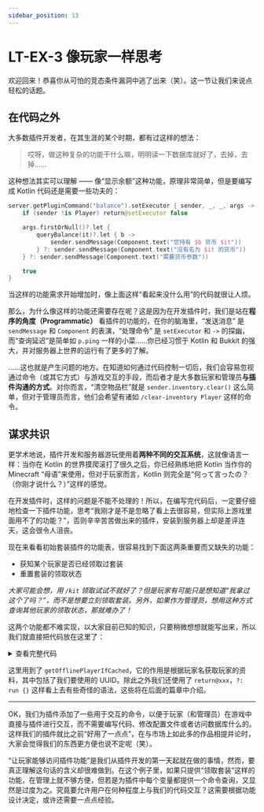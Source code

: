 ```yaml
---
sidebar_position: 13
---
```


# LT-EX-3 像玩家一样思考

欢迎回来！恭喜你从可怕的竞态条件漏洞中逃了出来（笑）。这一节让我们来说点轻松的话题。

## 在代码之外

大多数插件开发者，在其生涯的某个时期，都有过这样的想法：

> 哎呀，做这种复杂的功能干什么嘛，明明读一下数据库就好了，去掉，去掉……

这种想法其实可以理解 —— 像“显示余额”这种功能，原理非常简单，但是要编写成 Kotlin 代码还是需要一些功夫的：

```kotlin
server.getPluginCommand("balance").setExecutor { sender, _, _, args -> 
    if (sender !is Player) return@setExecutor false

    args.firstOrNull()?.let {
        queryBalance(it)?.let { b ->
            sender.sendMessage(Component.text("您持有 $b 货币 $it"))
        } ?: sender.sendMessage(Component.text("没有名为 $it 的货币"))
    } ?: sender.sendMessage(Component.text("需要货币参数"))

    true
}
```

当这样的功能需求开始增加时，像上面这样“看起来没什么用”的代码就很让人烦。

那么，为什么像这样的功能还需要存在呢？这是因为在开发插件时，我们是站在**程序的角度（Programmatic）** 看插件的功能的，在你的脑海里，“发送消息” 是 `sendMessage` 和 `Component` 的表演，“处理命令” 是 `setExecutor` 和 `->` 的探幽，而“查询延迟”是简单如 `p.ping` 一样的小菜……你已经习惯于 Kotlin 和 Bukkit 的强大，并对服务器上世界的运行有了更多的了解。

……这也就是产生问题的地方。在知道如何通过代码控制一切后，我们会容易忽视通过命令（或其它方式）与游戏交互的手段，而后者才是大多数玩家和管理员**与插件沟通的方式**。对你而言，“清空物品栏”就是 `sender.inventory.clear()` 这么简单，但对于管理员而言，他们会希望有诸如 `/clear-inventory Player` 这样的命令。

## 谋求共识

更学术地说，插件开发和服务器游玩使用着**两种不同的交互系统**，这就像语言一样：当你在 Kotlin 的世界摸爬滚打了很久之后，你已经熟练地把 Kotlin 当作你的 Minecraft “母语”来使用，但对于玩家而言，Kotlin 则完全是“何って言ったの？（你刚才说什么？）”这样的感觉。

在开发插件时，这样的问题是不能不处理的！所以，在编写完代码后，一定要仔细地检查一下插件功能，思考“我刚才是不是忽略了看上去很容易，但实际上游戏里面用不了的功能？”，否则辛辛苦苦做出来的插件，安装到服务器上却是差评连天，这会很令人沮丧。

现在来看看初始套装插件的功能表，很容易找到下面这两条重要而又缺失的功能：

- 获知某个玩家是否已经领取过套装
- 重置套装的领取状态

*大家可能会想，用 `/kit` 领取试试不就好了？但是玩家有可能只是想知道“我拿过这个了吗？”，而不是想要立刻领取套装。另外，如果作为管理员，想用这种方式查询其他玩家的领取状态，那就难办了！*

这两个功能都不难实现，以大家目前已知的知识，只要稍微想想就能写出来，所以我们就直接把代码放在这里了：

<details>
<summary>查看完整代码</summary>

```yaml
# 在 plugin.yml 中添加命令
commands:
    # ...
    kitchk:
      usage: /kitchk [Player]
      description: Checks if a player has claimed the kit.
    kitunc:
      usage: /kitunc [Player]
      description: Mark the player as unclaimed.
```

```kotlin
// kitchk 的处理
server.getPluginCommand("kitchk")?.setExecutor { sender, command, label, args ->
    val playerUUID = if (args.size < 1) {
        // 不带任何参数时，认为是查询执行命令的玩家
        if (sender is Player) {
            sender.uniqueId
        } else {
            // 如果是控制台查询，必须提供参数
            sender.sendMessage(Component.text("Player name required for console queries."))
            return@setExecutor true
        }
    } else {
        // 根据玩家名称获取 UUID
        server.getOfflinePlayerIfCached(args.first())?.uniqueId
    }

    // 只允许 OP 查询任意玩家，其他玩家只能查询自己
    if (sender is Player && !sender.isOp && playerUUID != sender.uniqueId) {
        sender.sendMessage(Component.text("Permission denied."))
        return@setExecutor true
    }

    if (playerUUID == null) {
        // 没找到该玩家
        sender.sendMessage(Component.text("Player not found."))
    } else {
        // 执行查询并显示结果
        val isKitted = kittedPlayers.contains(playerUUID)
        if (isKitted) {
            sender.sendMessage(Component.text("That player has claimed the kit."))
        } else {
            sender.sendMessage(Component.text("That player has not yet claimed the kit."))
        }
    }

    true
}
```

```kotlin
// kitunc 的处理
server.getPluginCommand("kitunc")?.setExecutor { sender, command, label, args ->
    // 只允许 OP 重置背包领取状态
    if (sender is Player && !sender.isOp) {
        sender.sendMessage(Component.text("Permission denied."))
        return@setExecutor true
    }

    // 检查命令参数，必须提供玩家名
    val playerName = args.firstOrNull() ?: run {
        sender.sendMessage(Component.text("Player name required."))
        return@setExecutor true
    }

    // 查询相应的 UUID
    val uuid = server.getOfflinePlayerIfCached(playerName)?.uniqueId ?: run {
        sender.sendMessage(Component.text("Player not found."))
        return@setExecutor true
    }

    // 重置状态
    kittedPlayers.remove(uuid)
    sender.sendMessage(Component.text("Player set to unclaimed."))

    true
}
```

</details>

这里用到了 `getOfflinePlayerIfCached`，它的作用是根据玩家名获取玩家的资料，其中包括了我们要使用的 UUID。除此之外我们还使用了 `return@xxx`，`?: run {}` 这样看上去有些奇怪的语法，这些将在后面的篇章中介绍。

---

OK，我们为插件添加了一些用于交互的命令，以便于玩家（和管理员）在游戏中直接与插件进行交互，而不需要编写代码、修改配置文件或者访问数据库什么的。这样我们的插件就比之前“好用了一点点”，在与市场上如此多的作品相提并论时，大家会觉得我们的东西更方便也说不定呢（笑）。

“让玩家能够访问插件功能”是我们从插件开发的第一天起就在做的事情，然而，要真正理解这句话的含义却很难做到。在这个例子里，如果只提供“领取套装”这样的功能，在管理上就不够方便，但若是为插件中每个变量都提供一个命令查询，又显然是过度为之。究竟要允许用户在何种程度上与我们的代码交互？这需要根据功能设计决定，或许还需要一点点经验。
